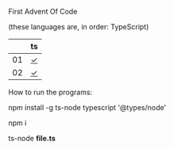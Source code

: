 First Advent Of Code

(these languages are, in order: TypeScript)

|     | ts        |
| --- | --------- |
| 01  | [✓][01ts] |
| 02  | [✓][02ts] |

How to run the programs:

npm install -g ts-node typescript '@types/node'

npm i

ts-node **file.ts**

[01ts]: https://github.com/blablarthur/tree/main/day1/
[02ts]: https://github.com/blablarthur/tree/main/day1/
